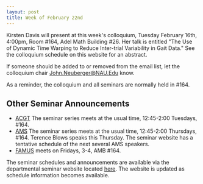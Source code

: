 ```yaml
---
layout: post
title: Week of February 22nd 
---
```


Kirsten Davis will present at this week's colloquium, Tuesday February 16th, 4:00pm,
Room #164, Adel Math Building #26.
Her talk is entitled "The Use of Dynamic Time Warping to Reduce Inter-trial Variability in Gait Data."
See the colloquium schedule on this website for an abstract.

If someone should be added to or removed from the email list, 
let the colloquium chair John.Neuberger@NAU.Edu know.

As a reminder, the colloquium and all seminars are normally held in #164.

## Other Seminar Announcements ##

- [ACGT](acgtSpring2016) The seminar series meets at the usual time, 12:45-2:00 Tuesdays, #164.
- [AMS](amsSpring2016) The seminar series meets at the usual time, 12:45-2:00 Thursdays, #164.
	Terence Blows speaks this Thursday.  The seminar website has a tentative schedule of the next several AMS speakers.
- [FAMUS](famusSpring2016) meets on Fridays, 3-4, AMB #164.  

The seminar schedules and announcements are available via the departmental seminar website located [here](http://naumathstat.github.io/seminars).
The website is updated as  schedule information becomes available.


